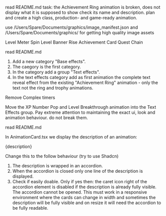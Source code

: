 read README.md
task:
the Achievement Ring animation is broken, does not display what it is supposed to show check its name and description. plan and create a high class, production- and game-ready animation.


use /Users/Spare/Documents/graphics/image_manifest.json and /Users/Spare/Documents/graphics/ for getting high quality image assets

Level Meter Spin
Level Banner Rise
Achievement Card
Quest Chain

read README.md

1. Add a new category "Base effects".
2. The caegory is the first category.
3. In the category add a group "Text effects".
4. In the text effects category add as first animation the complete text reveal effect from the existing "Achievement Ring" animation - only the text not the ring and trophy animations.


Remove Complex timers

Move the XP Number Pop and Level Breakthrough animation into the Text Effects group. Pay extreme attention to maintaining the exact ui, look and animation behaviour. do not break them.


read README.md

In AnimationCard.tsx we display the description of an animation:
<p className="pf-card__description">{description}</p>

Change this to the follow behaviour (try to use Shadcn)
1. The description is wrapped in an accordion.
2. When the accordion is closed only one line of the description is displayed.
3. Check if easily doable. Only if yes then: the caret icon right of the accordion element is disabled if the description is already fully visible. The accordion cannot be opened. This must work in a responsive environment where the cards can change in width and sometimes the description will be fully visible and on resize it will need the accordion to be fully readable.
